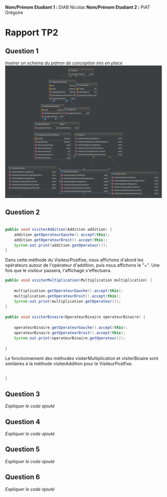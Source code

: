 **Nom/Prénom Etudiant 1 :** DIAB Nicolas
**Nom/Prénom Etudiant 2 :** PIAT Grégoire

# Rapport TP2

## Question 1
*Insérer un schéma du patron de conception mis en place*
![Graph](images/ClassDiagram.png)

## Question 2

```java

public void visiterAddition(Addition addition) {
    addition.getOperateurGauche().accept(this);
    addition.getOperateurDroit().accept(this);
    System.out.print(addition.getOperateur());
}
```
Dans cette méthode du VisiteurPostfixe, nous affichons d'abord les opérateurs autour de l'opérateur d'addition, puis nous affichons le "+". Une fois que le visiteur passera, l'affichage s'effectuera.
```java
public void visiterMultiplication(Multiplication multiplication) {

    multiplication.getOperateurGauche().accept(this);
    multiplication.getOperateurDroit().accept(this);
    System.out.print(multiplication.getOperateur());
}

public void visiterBinaire(OperateurBinaire operateurBinaire) {

    operateurBinaire.getOperateurGauche().accept(this);
    operateurBinaire.getOperateurDroit().accept(this);
    System.out.print(operateurBinaire.getOperateur());

}
```
Le fonctionnement des méthodes visiterMultiplication et visiterBinaire sont similaires à la méthode visiterAddition pour le VisiteurPostfixe.
```java

}
```




## Question 3
*Expliquer le code ajouté*

## Question 4
*Expliquer le code ajouté*

## Question 5
*Expliquer le code ajouté*

## Question 6
*Expliquer le code ajouté*
